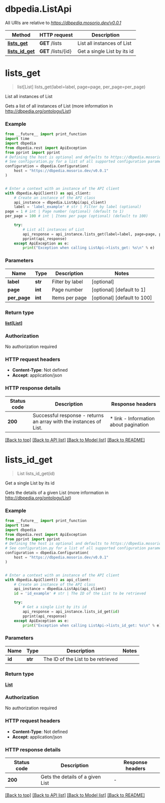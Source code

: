 # dbpedia.ListApi

All URIs are relative to *https://dbpedia.mosorio.dev/v0.0.1*

Method | HTTP request | Description
------------- | ------------- | -------------
[**lists_get**](ListApi.md#lists_get) | **GET** /lists | List all instances of List
[**lists_id_get**](ListApi.md#lists_id_get) | **GET** /lists/{id} | Get a single List by its id


# **lists_get**
> list[List] lists_get(label=label, page=page, per_page=per_page)

List all instances of List

Gets a list of all instances of List (more information in http://dbpedia.org/ontology/List)

### Example

```python
from __future__ import print_function
import time
import dbpedia
from dbpedia.rest import ApiException
from pprint import pprint
# Defining the host is optional and defaults to https://dbpedia.mosorio.dev/v0.0.1
# See configuration.py for a list of all supported configuration parameters.
configuration = dbpedia.Configuration(
    host = "https://dbpedia.mosorio.dev/v0.0.1"
)


# Enter a context with an instance of the API client
with dbpedia.ApiClient() as api_client:
    # Create an instance of the API class
    api_instance = dbpedia.ListApi(api_client)
    label = 'label_example' # str | Filter by label (optional)
page = 1 # int | Page number (optional) (default to 1)
per_page = 100 # int | Items per page (optional) (default to 100)

    try:
        # List all instances of List
        api_response = api_instance.lists_get(label=label, page=page, per_page=per_page)
        pprint(api_response)
    except ApiException as e:
        print("Exception when calling ListApi->lists_get: %s\n" % e)
```

### Parameters

Name | Type | Description  | Notes
------------- | ------------- | ------------- | -------------
 **label** | **str**| Filter by label | [optional] 
 **page** | **int**| Page number | [optional] [default to 1]
 **per_page** | **int**| Items per page | [optional] [default to 100]

### Return type

[**list[List]**](List.md)

### Authorization

No authorization required

### HTTP request headers

 - **Content-Type**: Not defined
 - **Accept**: application/json

### HTTP response details
| Status code | Description | Response headers |
|-------------|-------------|------------------|
**200** | Successful response - returns an array with the instances of List. |  * link - Information about pagination <br>  |

[[Back to top]](#) [[Back to API list]](../README.md#documentation-for-api-endpoints) [[Back to Model list]](../README.md#documentation-for-models) [[Back to README]](../README.md)

# **lists_id_get**
> List lists_id_get(id)

Get a single List by its id

Gets the details of a given List (more information in http://dbpedia.org/ontology/List)

### Example

```python
from __future__ import print_function
import time
import dbpedia
from dbpedia.rest import ApiException
from pprint import pprint
# Defining the host is optional and defaults to https://dbpedia.mosorio.dev/v0.0.1
# See configuration.py for a list of all supported configuration parameters.
configuration = dbpedia.Configuration(
    host = "https://dbpedia.mosorio.dev/v0.0.1"
)


# Enter a context with an instance of the API client
with dbpedia.ApiClient() as api_client:
    # Create an instance of the API class
    api_instance = dbpedia.ListApi(api_client)
    id = 'id_example' # str | The ID of the List to be retrieved

    try:
        # Get a single List by its id
        api_response = api_instance.lists_id_get(id)
        pprint(api_response)
    except ApiException as e:
        print("Exception when calling ListApi->lists_id_get: %s\n" % e)
```

### Parameters

Name | Type | Description  | Notes
------------- | ------------- | ------------- | -------------
 **id** | **str**| The ID of the List to be retrieved | 

### Return type

[**List**](List.md)

### Authorization

No authorization required

### HTTP request headers

 - **Content-Type**: Not defined
 - **Accept**: application/json

### HTTP response details
| Status code | Description | Response headers |
|-------------|-------------|------------------|
**200** | Gets the details of a given List |  -  |

[[Back to top]](#) [[Back to API list]](../README.md#documentation-for-api-endpoints) [[Back to Model list]](../README.md#documentation-for-models) [[Back to README]](../README.md)

